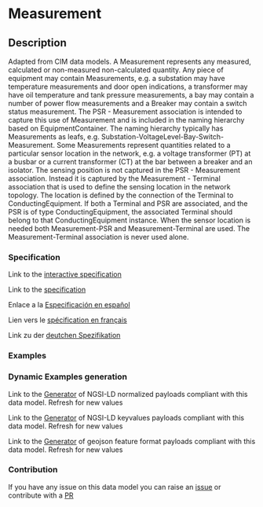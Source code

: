 # Measurement

## Description 

Adapted from CIM data models. A Measurement represents any measured, calculated or non-measured non-calculated quantity. Any piece of equipment may contain Measurements, e.g. a substation may have temperature measurements and door open indications, a transformer may have oil temperature and tank pressure measurements, a bay may contain a number of power flow measurements and a Breaker may contain a switch status measurement.  The PSR - Measurement association is intended to capture this use of Measurement and is included in the naming hierarchy based on EquipmentContainer. The naming hierarchy typically has Measurements as leafs, e.g. Substation-VoltageLevel-Bay-Switch-Measurement. Some Measurements represent quantities related to a particular sensor location in the network, e.g. a voltage transformer (PT) at a busbar or a current transformer (CT) at the bar between a breaker and an isolator. The sensing position is not captured in the PSR - Measurement association. Instead it is captured by the Measurement - Terminal association that is used to define the sensing location in the network topology. The location is defined by the connection of the Terminal to ConductingEquipment.  If both a Terminal and PSR are associated, and the PSR is of type ConductingEquipment, the associated Terminal should belong to that ConductingEquipment instance. When the sensor location is needed both Measurement-PSR and Measurement-Terminal are used. The Measurement-Terminal association is never used alone.
### Specification

Link to the [interactive specification](https://swagger.lab.fiware.org/?url=https://github.com/smart-data-models/dataModel.EnergyCIM/blob/master/Measurement/swagger.yaml)

Link to the [specification](https://github.com/smart-data-models/dataModel.EnergyCIM/blob/master/Measurement/doc/spec.md)

Enlace a la [Especificación en español](https://github.com/smart-data-models/dataModel.EnergyCIM/blob/master/Measurement/doc/spec_ES.md)

Lien vers le [spécification en français](https://github.com/smart-data-models/dataModel.EnergyCIM/blob/master/Measurement/doc/spec_FR.md)

Link zu der [deutchen Spezifikation](https://github.com/smart-data-models/dataModel.EnergyCIM/blob/master/Measurement/doc/spec_DE.md)
### Examples
### Dynamic Examples generation

Link to the [Generator](https://smartdatamodels.org/extra/ngsi-ld_generator_v0.92.php?schemaUrl=https://raw.githubusercontent.com/smart-data-models/dataModel.EnergyCIM/master/Measurement/schema.json&email=info@smartdatamodels.org) of NGSI-LD normalized payloads compliant with this data model. Refresh for new values

Link to the [Generator](https://smartdatamodels.org/extra/ngsi-ld_generator_keyvalues_v0.92.php?schemaUrl=https://raw.githubusercontent.com/smart-data-models/dataModel.EnergyCIM/master/Measurement/schema.json&email=info@smartdatamodels.org) of NGSI-LD keyvalues payloads compliant with this data model. Refresh for new values

Link to the [Generator](https://smartdatamodels.org/extra/geojson_features_generator_v1.0.php?schemaUrl=https://raw.githubusercontent.com/smart-data-models/dataModel.EnergyCIM/master/Measurement/schema.json&email=info@smartdatamodels.org) of geojson feature format payloads compliant with this data model. Refresh for new values
### Contribution

 If you have any issue on this data model you can raise an [issue](https://github.com/smart-data-models/dataModel.EnergyCIM/issues)  or contribute with a [PR](https://github.com/smart-data-models/dataModel.EnergyCIM/pulls)